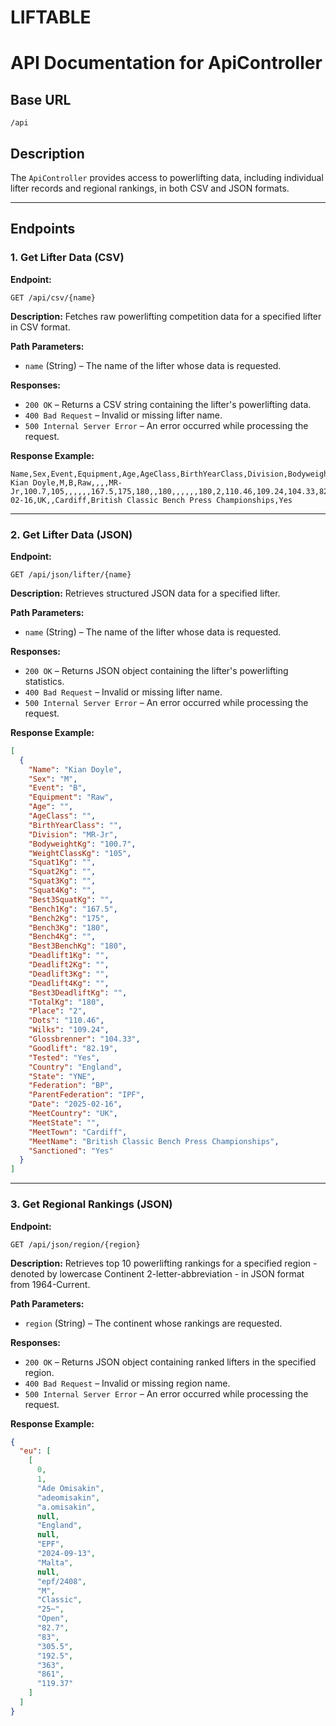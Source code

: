 # LIFTABLE

# API Documentation for ApiController

## Base URL
```
/api
```

## Description
The `ApiController` provides access to powerlifting data, including individual lifter records and regional rankings, in both CSV and JSON formats.

---

## Endpoints

### 1. Get Lifter Data (CSV)
**Endpoint:**
```
GET /api/csv/{name}
```
**Description:**
Fetches raw powerlifting competition data for a specified lifter in CSV format.

**Path Parameters:**
- `name` (String) – The name of the lifter whose data is requested.

**Responses:**
- `200 OK` – Returns a CSV string containing the lifter's powerlifting data.
- `400 Bad Request` – Invalid or missing lifter name.
- `500 Internal Server Error` – An error occurred while processing the request.

**Response Example:**
```csv
Name,Sex,Event,Equipment,Age,AgeClass,BirthYearClass,Division,BodyweightKg,WeightClassKg,Squat1Kg,Squat2Kg,Squat3Kg,Squat4Kg,Best3SquatKg,Bench1Kg,Bench2Kg,Bench3Kg,Bench4Kg,Best3BenchKg,Deadlift1Kg,Deadlift2Kg,Deadlift3Kg,Deadlift4Kg,Best3DeadliftKg,TotalKg,Place,Dots,Wilks,Glossbrenner,Goodlift,Tested,Country,State,Federation,ParentFederation,Date,MeetCountry,MeetState,MeetTown,MeetName,Sanctioned Kian Doyle,M,B,Raw,,,,MR-Jr,100.7,105,,,,,,167.5,175,180,,180,,,,,,180,2,110.46,109.24,104.33,82.19,Yes,England,YNE,BP,IPF,2025-02-16,UK,,Cardiff,British Classic Bench Press Championships,Yes
```
---

### 2. Get Lifter Data (JSON)
**Endpoint:**
```
GET /api/json/lifter/{name}
```
**Description:**
Retrieves structured JSON data for a specified lifter.

**Path Parameters:**
- `name` (String) – The name of the lifter whose data is requested.

**Responses:**
- `200 OK` – Returns JSON object containing the lifter's powerlifting statistics.
- `400 Bad Request` – Invalid or missing lifter name.
- `500 Internal Server Error` – An error occurred while processing the request.

**Response Example:**
```json
[
  {
    "Name": "Kian Doyle",
    "Sex": "M",
    "Event": "B",
    "Equipment": "Raw",
    "Age": "",
    "AgeClass": "",
    "BirthYearClass": "",
    "Division": "MR-Jr",
    "BodyweightKg": "100.7",
    "WeightClassKg": "105",
    "Squat1Kg": "",
    "Squat2Kg": "",
    "Squat3Kg": "",
    "Squat4Kg": "",
    "Best3SquatKg": "",
    "Bench1Kg": "167.5",
    "Bench2Kg": "175",
    "Bench3Kg": "180",
    "Bench4Kg": "",
    "Best3BenchKg": "180",
    "Deadlift1Kg": "",
    "Deadlift2Kg": "",
    "Deadlift3Kg": "",
    "Deadlift4Kg": "",
    "Best3DeadliftKg": "",
    "TotalKg": "180",
    "Place": "2",
    "Dots": "110.46",
    "Wilks": "109.24",
    "Glossbrenner": "104.33",
    "Goodlift": "82.19",
    "Tested": "Yes",
    "Country": "England",
    "State": "YNE",
    "Federation": "BP",
    "ParentFederation": "IPF",
    "Date": "2025-02-16",
    "MeetCountry": "UK",
    "MeetState": "",
    "MeetTown": "Cardiff",
    "MeetName": "British Classic Bench Press Championships",
    "Sanctioned": "Yes"
  }
]
```

---

### 3. Get Regional Rankings (JSON)
**Endpoint:**
```
GET /api/json/region/{region}
```
**Description:**
Retrieves top 10 powerlifting rankings for a specified region - denoted by lowercase Continent 2-letter-abbreviation - in JSON format from 1964-Current.

**Path Parameters:**
- `region` (String) – The continent whose rankings are requested.

**Responses:**
- `200 OK` – Returns JSON object containing ranked lifters in the specified region.
- `400 Bad Request` – Invalid or missing region name.
- `500 Internal Server Error` – An error occurred while processing the request.

**Response Example:**
```json
{
  "eu": [
    [
      0,
      1,
      "Ade Omisakin",
      "adeomisakin",
      "a.omisakin",
      null,
      "England",
      null,
      "EPF",
      "2024-09-13",
      "Malta",
      null,
      "epf/2408",
      "M",
      "Classic",
      "25~",
      "Open",
      "82.7",
      "83",
      "305.5",
      "192.5",
      "363",
      "861",
      "119.37"
    ]
  ]
}
```

